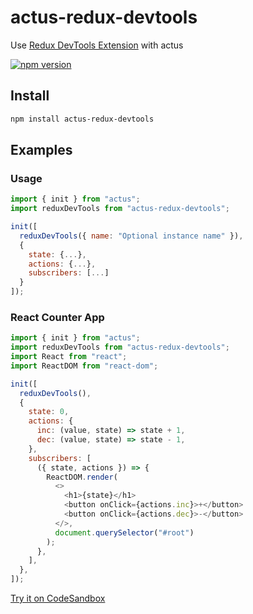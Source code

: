 # actus-redux-devtools

Use [Redux DevTools Extension](https://github.com/zalmoxisus/redux-devtools-extension) with actus

[![npm version](https://img.shields.io/npm/v/actus-redux-devtools.svg?style=flat-square)](https://www.npmjs.com/package/actus-redux-devtools)

## Install

```sh
npm install actus-redux-devtools
```

## Examples

### Usage

```js
import { init } from "actus";
import reduxDevTools from "actus-redux-devtools";

init([
  reduxDevTools({ name: "Optional instance name" }),
  {
    state: {...},
    actions: {...},
    subscribers: [...]
  }
]);
```

### React Counter App

```js
import { init } from "actus";
import reduxDevTools from "actus-redux-devtools";
import React from "react";
import ReactDOM from "react-dom";

init([
  reduxDevTools(),
  {
    state: 0,
    actions: {
      inc: (value, state) => state + 1,
      dec: (value, state) => state - 1,
    },
    subscribers: [
      ({ state, actions }) => {
        ReactDOM.render(
          <>
            <h1>{state}</h1>
            <button onClick={actions.inc}>+</button>
            <button onClick={actions.dec}>-</button>
          </>,
          document.querySelector("#root")
        );
      },
    ],
  },
]);
```

[Try it on CodeSandbox](https://codesandbox.io/s/actus-react-counter-app-example-with-actus-redux-devtools-voei4)
